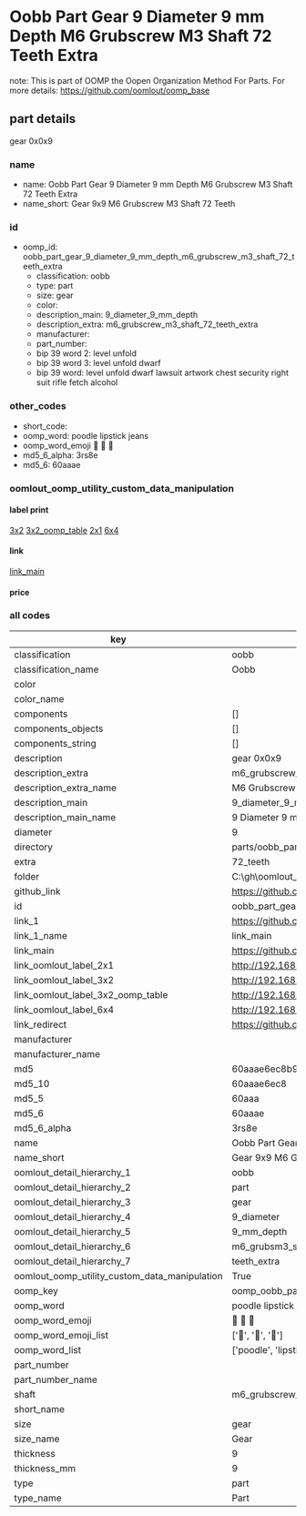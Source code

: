 # Oobb Part Gear 9 Diameter 9 mm Depth M6 Grubscrew M3 Shaft 72 Teeth Extra  

note: This is part of OOMP the Oopen Organization Method For Parts. For more details: https://github.com/oomlout/oomp_base

##  part details
  



gear 0x0x9



### name
* name: Oobb Part Gear 9 Diameter 9 mm Depth M6 Grubscrew M3 Shaft 72 Teeth Extra
* name_short: Gear 9x9 M6 Grubscrew M3 Shaft 72 Teeth
### id
* oomp_id: oobb_part_gear_9_diameter_9_mm_depth_m6_grubscrew_m3_shaft_72_teeth_extra
  * classification: oobb
  * type: part
  * size: gear
  * color: 
  * description_main: 9_diameter_9_mm_depth
  * description_extra: m6_grubscrew_m3_shaft_72_teeth_extra
  * manufacturer: 
  * part_number: 
  * bip 39 word 2: level unfold
  * bip 39 word 3: level unfold dwarf
  * bip 39 word: level unfold dwarf lawsuit artwork chest security right suit rifle fetch alcohol

### other_codes
* short_code: 
* oomp_word: poodle lipstick jeans
* oomp_word_emoji :poodle: :lipstick: :jeans:
* md5_6_alpha: 3rs8e
* md5_6: 60aaae






### oomlout_oomp_utility_custom_data_manipulation
#### label print
[3x2](http://192.168.1.245:1112/?label=oomp%203rs8e)
[3x2_oomp_table](http://192.168.1.108:1112/?label=oomp%203rs8e)
[2x1](http://192.168.1.242:1112/?label=oomp%203rs8e)
[6x4](http://192.168.1.55:1112/?label=oomp%203rs8e)    

#### link

[link_main](https://github.com/oomlout/oomlout_oobb_version_4_generated_parts/tree/main/navigation_oomp/oobb/part/gear/9_diameter_9_mm_depth/m6_grubscrew_m3_shaft_72_teeth_extra/part)                              

#### price







### all codes 
| key | value |  
| --- | --- |  
| classification | oobb |  
| classification_name | Oobb |  
| color |  |  
| color_name |  |  
| components | [] |  
| components_objects | [] |  
| components_string | [] |  
| description | gear 0x0x9 |  
| description_extra | m6_grubscrew_m3_shaft_72_teeth_extra |  
| description_extra_name | M6 Grubscrew M3 Shaft 72 Teeth Extra |  
| description_main | 9_diameter_9_mm_depth |  
| description_main_name | 9 Diameter 9 mm Depth |  
| diameter | 9 |  
| directory | parts/oobb_part_gear_9_diameter_9_mm_depth_m6_grubscrew_m3_shaft_72_teeth_extra |  
| extra | 72_teeth |  
| folder | C:\gh\oomlout_oobb_version_4_generated_parts\parts\oobb_part_gear_9_diameter_9_mm_depth_m6_grubscrew_m3_shaft_72_teeth_extra |  
| github_link | https://github.com/oomlout/oomlout_oomp_part_src/tree/main/parts/oobb_part_gear_9_diameter_9_mm_depth_m6_grubscrew_m3_shaft_72_teeth_extra |  
| id | oobb_part_gear_9_diameter_9_mm_depth_m6_grubscrew_m3_shaft_72_teeth_extra |  
| link_1 | https://github.com/oomlout/oomlout_oobb_version_4_generated_parts/tree/main/navigation_oomp/oobb/part/gear/9_diameter_9_mm_depth/m6_grubscrew_m3_shaft_72_teeth_extra/part |  
| link_1_name | link_main |  
| link_main | https://github.com/oomlout/oomlout_oobb_version_4_generated_parts/tree/main/navigation_oomp/oobb/part/gear/9_diameter_9_mm_depth/m6_grubscrew_m3_shaft_72_teeth_extra/part |  
| link_oomlout_label_2x1 | http://192.168.1.242:1112/?label=oomp%203rs8e |  
| link_oomlout_label_3x2 | http://192.168.1.245:1112/?label=oomp%203rs8e |  
| link_oomlout_label_3x2_oomp_table | http://192.168.1.108:1112/?label=oomp%203rs8e |  
| link_oomlout_label_6x4 | http://192.168.1.55:1112/?label=oomp%203rs8e |  
| link_redirect | https://github.com/oomlout/oomlout_oobb_version_4_generated_parts/tree/main/parts/oobb_gear_09_09_ex_72_teeth_sh_m6_grubscrew_m3 |  
| manufacturer |  |  
| manufacturer_name |  |  
| md5 | 60aaae6ec8b9d8589e0697e2897b4c05 |  
| md5_10 | 60aaae6ec8 |  
| md5_5 | 60aaa |  
| md5_6 | 60aaae |  
| md5_6_alpha | 3rs8e |  
| name | Oobb Part Gear 9 Diameter 9 mm Depth M6 Grubscrew M3 Shaft 72 Teeth Extra |  
| name_short | Gear 9x9 M6 Grubscrew M3 Shaft 72 Teeth |  
| oomlout_detail_hierarchy_1 | oobb |  
| oomlout_detail_hierarchy_2 | part |  
| oomlout_detail_hierarchy_3 | gear |  
| oomlout_detail_hierarchy_4 | 9_diameter |  
| oomlout_detail_hierarchy_5 | 9_mm_depth |  
| oomlout_detail_hierarchy_6 | m6_grubsm3_shaft_72 |  
| oomlout_detail_hierarchy_7 | teeth_extra |  
| oomlout_oomp_utility_custom_data_manipulation | True |  
| oomp_key | oomp_oobb_part_gear_9_diameter_9_mm_depth_m6_grubscrew_m3_shaft_72_teeth_extra |  
| oomp_word | poodle lipstick jeans |  
| oomp_word_emoji | :poodle: :lipstick: :jeans: |  
| oomp_word_emoji_list | [':poodle:', ':lipstick:', ':jeans:'] |  
| oomp_word_list | ['poodle', 'lipstick', 'jeans'] |  
| part_number |  |  
| part_number_name |  |  
| shaft | m6_grubscrew_m3 |  
| short_name |  |  
| size | gear |  
| size_name | Gear |  
| thickness | 9 |  
| thickness_mm | 9 |  
| type | part |  
| type_name | Part |  
